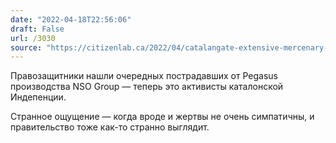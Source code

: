 ```yaml
---
date: "2022-04-18T22:56:06"
draft: False
url: /3030
source: "https://citizenlab.ca/2022/04/catalangate-extensive-mercenary-spyware-operation-against-catalans-using-pegasus-candiru/"
---
```


Правозащитники нашли очередных пострадавших от Pegasus производства NSO Group — теперь это активисты каталонской Индепенции. 

Странное ощущение — когда вроде и жертвы не очень симпатичны, и правительство тоже как-то странно выглядит.
